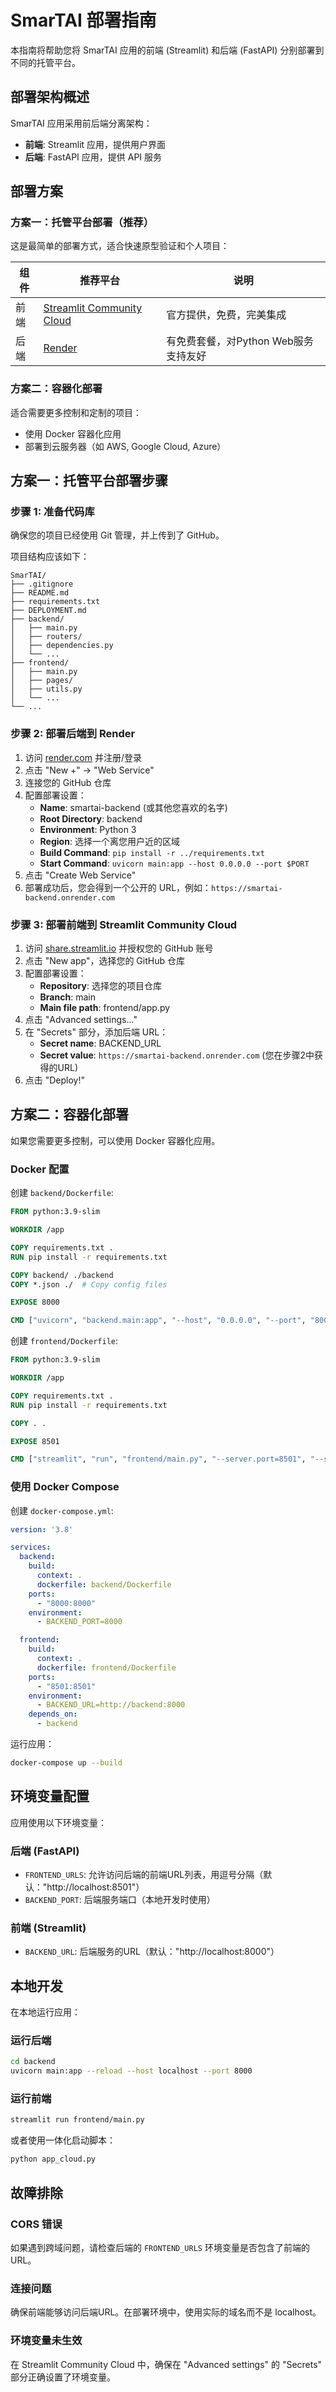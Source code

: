 # SmarTAI 部署指南

本指南将帮助您将 SmarTAI 应用的前端 (Streamlit) 和后端 (FastAPI) 分别部署到不同的托管平台。

## 部署架构概述

SmarTAI 应用采用前后端分离架构：

- **前端**: Streamlit 应用，提供用户界面
- **后端**: FastAPI 应用，提供 API 服务

## 部署方案

### 方案一：托管平台部署（推荐）

这是最简单的部署方式，适合快速原型验证和个人项目：

| 组件 | 推荐平台 | 说明 |
|------|----------|------|
| 前端 | [Streamlit Community Cloud](https://share.streamlit.io/) | 官方提供，免费，完美集成 |
| 后端 | [Render](https://render.com/) | 有免费套餐，对Python Web服务支持友好 |

### 方案二：容器化部署

适合需要更多控制和定制的项目：

- 使用 Docker 容器化应用
- 部署到云服务器（如 AWS, Google Cloud, Azure）

## 方案一：托管平台部署步骤

### 步骤 1: 准备代码库

确保您的项目已经使用 Git 管理，并上传到了 GitHub。

项目结构应该如下：

```
SmarTAI/
├── .gitignore
├── README.md
├── requirements.txt
├── DEPLOYMENT.md
├── backend/
│   ├── main.py
│   ├── routers/
│   ├── dependencies.py
│   └── ...
├── frontend/
│   ├── main.py
│   ├── pages/
│   ├── utils.py
│   └── ...
└── ...
```

### 步骤 2: 部署后端到 Render

1. 访问 [render.com](https://render.com) 并注册/登录
2. 点击 "New +" -> "Web Service"
3. 连接您的 GitHub 仓库
4. 配置部署设置：
   - **Name**: smartai-backend (或其他您喜欢的名字)
   - **Root Directory**: backend
   - **Environment**: Python 3
   - **Region**: 选择一个离您用户近的区域
   - **Build Command**: `pip install -r ../requirements.txt`
   - **Start Command**: `uvicorn main:app --host 0.0.0.0 --port $PORT`
5. 点击 "Create Web Service"
6. 部署成功后，您会得到一个公开的 URL，例如：`https://smartai-backend.onrender.com`

### 步骤 3: 部署前端到 Streamlit Community Cloud

1. 访问 [share.streamlit.io](https://share.streamlit.io) 并授权您的 GitHub 账号
2. 点击 "New app"，选择您的 GitHub 仓库
3. 配置部署设置：
   - **Repository**: 选择您的项目仓库
   - **Branch**: main
   - **Main file path**: frontend/app.py
4. 点击 "Advanced settings..."
5. 在 "Secrets" 部分，添加后端 URL：
   - **Secret name**: BACKEND_URL
   - **Secret value**: `https://smartai-backend.onrender.com` (您在步骤2中获得的URL)
6. 点击 "Deploy!"

## 方案二：容器化部署

如果您需要更多控制，可以使用 Docker 容器化应用。

### Docker 配置

创建 `backend/Dockerfile`:

```dockerfile
FROM python:3.9-slim

WORKDIR /app

COPY requirements.txt .
RUN pip install -r requirements.txt

COPY backend/ ./backend
COPY *.json ./  # Copy config files

EXPOSE 8000

CMD ["uvicorn", "backend.main:app", "--host", "0.0.0.0", "--port", "8000"]
```

创建 `frontend/Dockerfile`:

```dockerfile
FROM python:3.9-slim

WORKDIR /app

COPY requirements.txt .
RUN pip install -r requirements.txt

COPY . .

EXPOSE 8501

CMD ["streamlit", "run", "frontend/main.py", "--server.port=8501", "--server.address=0.0.0.0"]
```

### 使用 Docker Compose

创建 `docker-compose.yml`:

```yaml
version: '3.8'

services:
  backend:
    build:
      context: .
      dockerfile: backend/Dockerfile
    ports:
      - "8000:8000"
    environment:
      - BACKEND_PORT=8000

  frontend:
    build:
      context: .
      dockerfile: frontend/Dockerfile
    ports:
      - "8501:8501"
    environment:
      - BACKEND_URL=http://backend:8000
    depends_on:
      - backend
```

运行应用：

```bash
docker-compose up --build
```

## 环境变量配置

应用使用以下环境变量：

### 后端 (FastAPI)

- `FRONTEND_URLS`: 允许访问后端的前端URL列表，用逗号分隔（默认："http://localhost:8501"）
- `BACKEND_PORT`: 后端服务端口（本地开发时使用）

### 前端 (Streamlit)

- `BACKEND_URL`: 后端服务的URL（默认："http://localhost:8000"）

## 本地开发

在本地运行应用：

### 运行后端

```bash
cd backend
uvicorn main:app --reload --host localhost --port 8000
```

### 运行前端

```bash
streamlit run frontend/main.py
```

或者使用一体化启动脚本：

```bash
python app_cloud.py
```

## 故障排除

### CORS 错误

如果遇到跨域问题，请检查后端的 `FRONTEND_URLS` 环境变量是否包含了前端的URL。

### 连接问题

确保前端能够访问后端URL。在部署环境中，使用实际的域名而不是 localhost。

### 环境变量未生效

在 Streamlit Community Cloud 中，确保在 "Advanced settings" 的 "Secrets" 部分正确设置了环境变量。